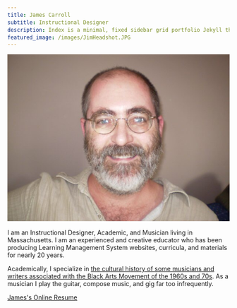 ```yaml
---
title: James Carroll
subtitle: Instructional Designer
description: Index is a minimal, fixed sidebar grid portfolio Jekyll theme.
featured_image: /images/JimHeadshot.JPG
---
```


![](/images/JimHeadshot.JPG)

I am an Instructional Designer, Academic, and Musician living in Massachusetts. I am an experienced and creative educator who has been producing Learning Management System websites, curricula, and materials for nearly 20 years.

Academically, I specialize in [the cultural history of some musicians and writers associated with the Black Arts Movement of the 1960s and 70s](https://scholarworks.umass.edu/open_access_dissertations/738/). As a musician I play the guitar, compose music, and gig far too infrequently.

<a href="https://pulamusic.github.io/online-cv/" class="button button--large">James's Online Resume</a>
